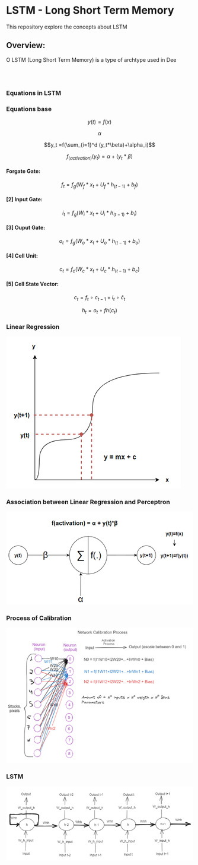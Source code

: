 # LSTM - Long Short Term Memory 

This repository explore the concepts about LSTM

## Overview:

<p align='justify'>

O LSTM (Long Short Term Memory) is a type of archtype used in Dee
</p>
<br></br>

### Equations in LSTM

### Equations base

$$y(t) = f(x)$$

$$\alpha$$

$$y_t =f(\sum_{i=1}^d (y_t*\beta)+\alpha_i)$$

$$f_{(activation)}(y_t) =\alpha+(y_t*\beta)$$

#### Forgate Gate:

$$f_t=f_g(W_f*x_t+U_f*h_{(t-1)}+b_f)$$

#### [2] Input Gate:

$$i_t=f_g(W_i*x_t+U_i*h_{(t-1)}+b_i)$$

#### [3] Ouput Gate:

$$o_t=f_g(W_o*x_t+U_o*h_{(t-1)}+b_o)$$

#### [4] Cell Unit:

$$c_t=f_c(W_c*x_t+U_c*h_{(t-1)}+b_c)$$

#### [5] Cell State Vector:

$$c_t = f_t~\circ~c_{t-1}+i_t~\circ~\hat{c}_t$$

$$h_t = o_t~\circ~fh(c_t)$$

### Linear Regression
![](image-1.png)

### Association between Linear Regression and Perceptron
![Alt text](image-2.png)

### Process of Calibration
![Alt text](image-4.png)

### LSTM

![Alt text](image-3.png)